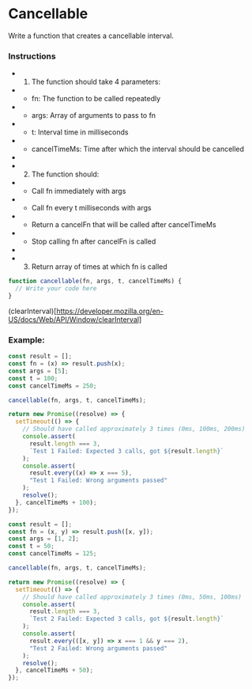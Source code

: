 # Cancellable

Write a function that creates a cancellable interval.

### Instructions

- 1.  The function should take 4 parameters:
- - fn: The function to be called repeatedly
- - args: Array of arguments to pass to fn
- - t: Interval time in milliseconds
- - cancelTimeMs: Time after which the interval should be cancelled
-
- 2.  The function should:
- - Call fn immediately with args
- - Call fn every t milliseconds with args
- - Return a cancelFn that will be called after cancelTimeMs
- - Stop calling fn after cancelFn is called
-
- 3.  Return array of times at which fn is called

```js
function cancellable(fn, args, t, cancelTimeMs) {
  // Write your code here
}
```

(clearInterval)[https://developer.mozilla.org/en-US/docs/Web/API/Window/clearInterval]

### Example:

```js
const result = [];
const fn = (x) => result.push(x);
const args = [5];
const t = 100;
const cancelTimeMs = 250;

cancellable(fn, args, t, cancelTimeMs);

return new Promise((resolve) => {
  setTimeout(() => {
    // Should have called approximately 3 times (0ms, 100ms, 200ms)
    console.assert(
      result.length === 3,
      `Test 1 Failed: Expected 3 calls, got ${result.length}`
    );
    console.assert(
      result.every((x) => x === 5),
      "Test 1 Failed: Wrong arguments passed"
    );
    resolve();
  }, cancelTimeMs + 100);
});
```

```js
const result = [];
const fn = (x, y) => result.push([x, y]);
const args = [1, 2];
const t = 50;
const cancelTimeMs = 125;

cancellable(fn, args, t, cancelTimeMs);

return new Promise((resolve) => {
  setTimeout(() => {
    // Should have called approximately 3 times (0ms, 50ms, 100ms)
    console.assert(
      result.length === 3,
      `Test 2 Failed: Expected 3 calls, got ${result.length}`
    );
    console.assert(
      result.every(([x, y]) => x === 1 && y === 2),
      "Test 2 Failed: Wrong arguments passed"
    );
    resolve();
  }, cancelTimeMs + 50);
});
```
